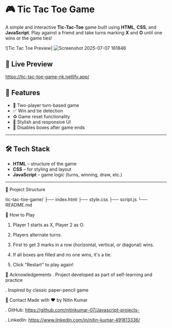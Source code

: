 # 🎮 Tic Tac Toe Game

A simple and interactive **Tic-Tac-Toe** game built using **HTML**, **CSS**, and **JavaScript**. Play against a friend and take turns marking **X** and **O** until one wins or the game ties!

![Tic Tac Toe Preview]
![Screenshot 2025-07-07 161846](https://github.com/user-attachments/assets/26538e65-f655-4e95-a9eb-dd93a83db31c)


## 🔗 Live Preview
https://tic-tac-toe-game-nk.netlify.app/

## 📌 Features

- 🎯 Two-player turn-based game
- ✅ Win and tie detection
- ♻️ Game reset functionality
- 🎨 Stylish and responsive UI
- 🚫 Disables boxes after game ends

---

## 🛠️ Tech Stack

- **HTML** – structure of the game
- **CSS** – for styling and layout
- **JavaScript** – game logic (turns, winning, draw, etc.)

---

📂 Project Structure

tic-tac-toe-game/
├── index.html
├── style.css
├── script.js
└── README.md

🎉 How to Play
1. Player 1 starts as X, Player 2 as O.

2. Players alternate turns.

3. First to get 3 marks in a row (horizontal, vertical, or diagonal) wins.

4. If all boxes are filled and no one wins, it's a tie.

5. Click "Restart" to play again!

🙌 Acknowledgements
. Project developed as part of self-learning and practice

. Inspired by classic paper-pencil game

📧 Contact
Made with ❤️ by Nitin Kumar

. GitHub: https://github.com/nitinkumar-07/Javascript-projects-

. LinkedIn: https://www.linkedin.com/in/nitin-kumar-491813336/


